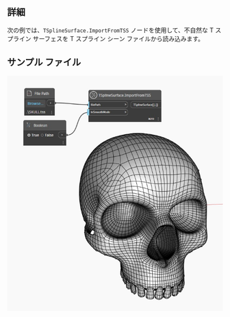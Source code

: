 ## 詳細
次の例では、`TSplineSurface.ImportFromTSS` ノードを使用して、不自然な T スプライン サーフェスを T スプライン シーン ファイルから読み込みます。

## サンプル ファイル
![TSplineSurface.ImportFromTSS](./ZBLSFRQNVI3VPC3KTS3XZI6VXSAJAON2ETVE46OLR7NMYOY6INXA_img.jpg)
